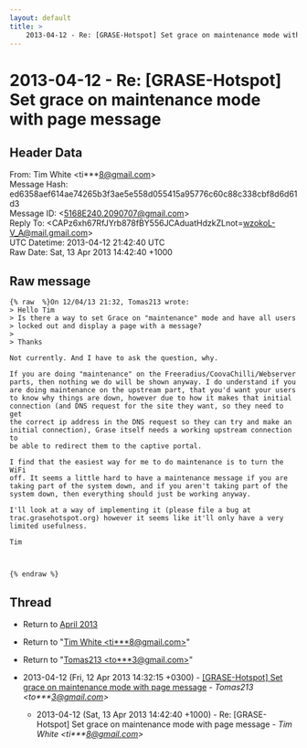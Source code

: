 ```yaml
---
layout: default
title: >
    2013-04-12 - Re: [GRASE-Hotspot] Set grace on maintenance mode with page message
---
```


# 2013-04-12 - Re: [GRASE-Hotspot] Set grace on maintenance mode with page message

## Header Data

From: Tim White \<ti***8@gmail.com\><br>
Message Hash: ed6358aef614ae74265b3f3ae5e558d055415a95776c60c88c338cbf8d6d61d3<br>
Message ID: \<5168E240.2090707@gmail.com\><br>
Reply To: \<CAPz6xh67RfJYrb878fBY556JCAduatHdzkZLnot=wzokoL-V_A@mail.gmail.com\><br>
UTC Datetime: 2013-04-12 21:42:40 UTC<br>
Raw Date: Sat, 13 Apr 2013 14:42:40 +1000<br>

## Raw message

```
{% raw  %}On 12/04/13 21:32, Tomas213 wrote:
> Hello Tim
> Is there a way to set Grace on "maintenance" mode and have all users 
> locked out and display a page with a message?
>
> Thanks

Not currently. And I have to ask the question, why.

If you are doing "maintenance" on the Freeradius/CoovaChilli/Webserver 
parts, then nothing we do will be shown anyway. I do understand if you 
are doing maintenance on the upstream part, that you'd want your users 
to know why things are down, however due to how it makes that initial 
connection (and DNS request for the site they want, so they need to get 
the correct ip address in the DNS request so they can try and make an 
initial connection), Grase itself needs a working upstream connection to 
be able to redirect them to the captive portal.

I find that the easiest way for me to do maintenance is to turn the WiFi 
off. It seems a little hard to have a maintenance message if you are 
taking part of the system down, and if you aren't taking part of the 
system down, then everything should just be working anyway.

I'll look at a way of implementing it (please file a bug at 
trac.grasehotspot.org) however it seems like it'll only have a very 
limited usefulness.

Tim



{% endraw %}
```

## Thread

+ Return to [April 2013](/archive/2013/04)

+ Return to "[Tim White <ti***8<span>@</span>gmail.com>](/authors/ti___8_at_gmail_com)"
+ Return to "[Tomas213 <to***3<span>@</span>gmail.com>](/authors/to___3_at_gmail_com)"

+ 2013-04-12 (Fri, 12 Apr 2013 14:32:15 +0300) - [[GRASE-Hotspot] Set grace on maintenance mode with page message](/archive/2013/04/c39c7d0dd2d64e63a25716dd3b475aaa7f4a2fef2ffdc4e25c9ff4fe1fd66707) - _Tomas213 \<to***3@gmail.com\>_
  + 2013-04-12 (Sat, 13 Apr 2013 14:42:40 +1000) - Re: [GRASE-Hotspot] Set grace on maintenance mode with page message - _Tim White \<ti***8@gmail.com\>_

